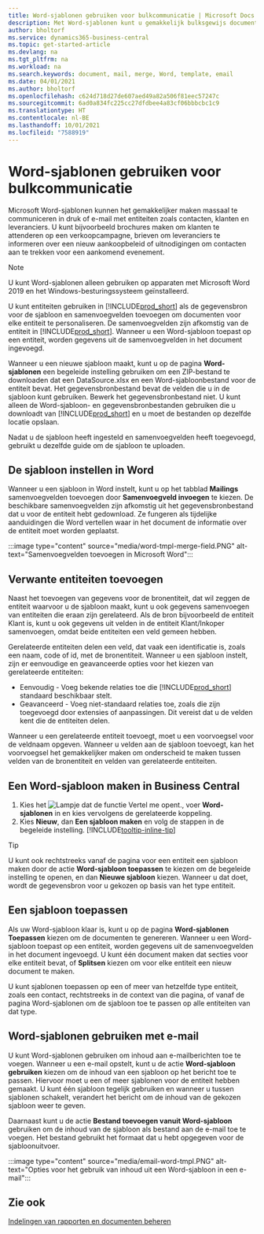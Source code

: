 ```yaml
---
title: Word-sjablonen gebruiken voor bulkcommunicatie | Microsoft Docs
description: Met Word-sjablonen kunt u gemakkelijk bulksgewijs documenten maken die zijn gepersonaliseerd voor specifieke entiteiten.
author: bholtorf
ms.service: dynamics365-business-central
ms.topic: get-started-article
ms.devlang: na
ms.tgt_pltfrm: na
ms.workload: na
ms.search.keywords: document, mail, merge, Word, template, email
ms.date: 04/01/2021
ms.author: bholtorf
ms.openlocfilehash: c624d718d27de607aed49a82a506f81eec57247c
ms.sourcegitcommit: 6ad0a834fc225cc27dfdbee4a83cf06bbbcbc1c9
ms.translationtype: HT
ms.contentlocale: nl-BE
ms.lasthandoff: 10/01/2021
ms.locfileid: "7588919"
---
```

# <a name="using-word-templates-for-bulk-communication"></a>Word-sjablonen gebruiken voor bulkcommunicatie
Microsoft Word-sjablonen kunnen het gemakkelijker maken massaal te communiceren in druk of e-mail met entiteiten zoals contacten, klanten en leveranciers. U kunt bijvoorbeeld brochures maken om klanten te attenderen op een verkoopcampagne, brieven om leveranciers te informeren over een nieuw aankoopbeleid of uitnodigingen om contacten aan te trekken voor een aankomend evenement.

> [!NOTE]
> U kunt Word-sjablonen alleen gebruiken op apparaten met Microsoft Word 2019 en het Windows-besturingssysteem geïnstalleerd.

U kunt entiteiten gebruiken in [!INCLUDE[prod_short](includes/prod_short.md)] als de gegevensbron voor de sjabloon en samenvoegvelden toevoegen om documenten voor elke entiteit te personaliseren. De samenvoegvelden zijn afkomstig van de entiteit in [!INCLUDE[prod_short](includes/prod_short.md)]. Wanneer u een Word-sjabloon toepast op een entiteit, worden gegevens uit de samenvoegvelden in het document ingevoegd.

Wanneer u een nieuwe sjabloon maakt, kunt u op de pagina **Word-sjablonen** een begeleide instelling gebruiken om een ZIP-bestand te downloaden dat een DataSource.xlsx en een Word-sjabloonbestand voor de entiteit bevat. Het gegevensbronbestand bevat de velden die u in de sjabloon kunt gebruiken. Bewerk het gegevensbronbestand niet. U kunt alleen de Word-sjabloon- en gegevensbronbestanden gebruiken die u downloadt van [!INCLUDE[prod_short](includes/prod_short.md)] en u moet de bestanden op dezelfde locatie opslaan.

Nadat u de sjabloon heeft ingesteld en samenvoegvelden heeft toegevoegd, gebruikt u dezelfde guide om de sjabloon te uploaden.

## <a name="setting-up-the-template-in-word"></a>De sjabloon instellen in Word
Wanneer u een sjabloon in Word instelt, kunt u op het tabblad **Mailings** samenvoegvelden toevoegen door **Samenvoegveld invoegen** te kiezen. De beschikbare samenvoegvelden zijn afkomstig uit het gegevensbronbestand dat u voor de entiteit hebt gedownload. Ze fungeren als tijdelijke aanduidingen die Word vertellen waar in het document de informatie over de entiteit moet worden geplaatst. 

:::image type="content" source="media/word-tmpl-merge-field.PNG" alt-text="Samenvoegvelden toevoegen in Microsoft Word":::

## <a name="adding-related-entities"></a>Verwante entiteiten toevoegen
Naast het toevoegen van gegevens voor de bronentiteit, dat wil zeggen de entiteit waarvoor u de sjabloon maakt, kunt u ook gegevens samenvoegen van entiteiten die eraan zijn gerelateerd. Als de bron bijvoorbeeld de entiteit Klant is, kunt u ook gegevens uit velden in de entiteit Klant/Inkoper samenvoegen, omdat beide entiteiten een veld gemeen hebben.

Gerelateerde entiteiten delen een veld, dat vaak een identificatie is, zoals een naam, code of id, met de bronentiteit. Wanneer u een sjabloon instelt, zijn er eenvoudige en geavanceerde opties voor het kiezen van gerelateerde entiteiten:

* Eenvoudig - Voeg bekende relaties toe die [!INCLUDE[prod_short](includes/prod_short.md)] standaard beschikbaar stelt.
* Geavanceerd - Voeg niet-standaard relaties toe, zoals die zijn toegevoegd door extensies of aanpassingen. Dit vereist dat u de velden kent die de entiteiten delen.

Wanneer u een gerelateerde entiteit toevoegt, moet u een voorvoegsel voor de veldnaam opgeven. Wanneer u velden aan de sjabloon toevoegt, kan het voorvoegsel het gemakkelijker maken om onderscheid te maken tussen velden van de bronentiteit en velden van gerelateerde entiteiten.

## <a name="to-create-a-word-template-in-business-central"></a>Een Word-sjabloon maken in Business Central
1. Kies het ![Lampje dat de functie Vertel me opent.](media/ui-search/search_small.png "Vertel me wat u wilt doen"), voer **Word-sjablonen** in en kies vervolgens de gerelateerde koppeling.
2. Kies **Nieuw**, dan **Een sjabloon maken** en volg de stappen in de begeleide instelling. [!INCLUDE[tooltip-inline-tip](includes/tooltip-inline-tip_md.md)]

> [!TIP]
> U kunt ook rechtstreeks vanaf de pagina voor een entiteit een sjabloon maken door de actie **Word-sjabloon toepassen** te kiezen om de begeleide instelling te openen, en dan **Nieuwe sjabloon** kiezen. Wanneer u dat doet, wordt de gegevensbron voor u gekozen op basis van het type entiteit.

## <a name="applying-a-template"></a>Een sjabloon toepassen
Als uw Word-sjabloon klaar is, kunt u op de pagina **Word-sjablonen** **Toepassen** kiezen om de documenten te genereren. Wanneer u een Word-sjabloon toepast op een entiteit, worden gegevens uit de samenvoegvelden in het document ingevoegd. U kunt één document maken dat secties voor elke entiteit bevat, of **Splitsen** kiezen om voor elke entiteit een nieuw document te maken.

U kunt sjablonen toepassen op een of meer van hetzelfde type entiteit, zoals een contact, rechtstreeks in de context van die pagina, of vanaf de pagina Word-sjablonen om de sjabloon toe te passen op alle entiteiten van dat type.

## <a name="using-word-templates-with-email"></a>Word-sjablonen gebruiken met e-mail
U kunt Word-sjablonen gebruiken om inhoud aan e-mailberichten toe te voegen. Wanneer u een e-mail opstelt, kunt u de actie **Word-sjabloon gebruiken** kiezen om de inhoud van een sjabloon op het bericht toe te passen. Hiervoor moet u een of meer sjablonen voor de entiteit hebben gemaakt. U kunt één sjabloon tegelijk gebruiken en wanneer u tussen sjablonen schakelt, verandert het bericht om de inhoud van de gekozen sjabloon weer te geven.

Daarnaast kunt u de actie **Bestand toevoegen vanuit Word-sjabloon** gebruiken om de inhoud van de sjabloon als bestand aan de e-mail toe te voegen. Het bestand gebruikt het formaat dat u hebt opgegeven voor de sjabloonuitvoer.

:::image type="content" source="media/email-word-tmpl.PNG" alt-text="Opties voor het gebruik van inhoud uit een Word-sjabloon in een e-mail":::

## <a name="see-also"></a>Zie ook
[Indelingen van rapporten en documenten beheren](ui-manage-report-layouts.md)  
